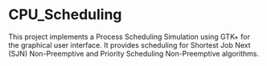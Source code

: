 # CPU_Scheduling
This project implements a Process Scheduling Simulation using GTK+ for the graphical user interface. It provides scheduling for Shortest Job Next (SJN) Non-Preemptive and Priority Scheduling Non-Preemptive algorithms.
